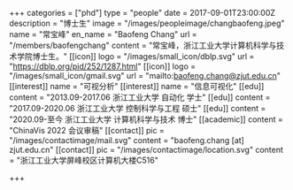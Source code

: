 +++
categories = ["phd"]
type = "people"
date = 2017-09-01T23:00:00Z
description = "博士生"
image = "/images/peopleimage/changbaofeng.jpeg"
name = "常宝峰"
en_name = "Baofeng Chang"
url = "/members/baofengchang"
content = "常宝峰，浙江工业大学计算机科学与技术学院博士生。"
[[icon]]
logo = "/images/small_icon/dblp.svg"
url = "https://dblp.org/pid/252/1287.html"
[[icon]]
logo = "/images/small_icon/gmail.svg"
url = "mailto:baofeng.chang@zjut.edu.cn"
[[interest]]
name = "可视分析"
[[interest]]
name = "信息可视化"
[[edu]]
content = "2013.09-2017.06 浙江工业大学 自动化 学士"
[[edu]]
content = "2017.09-2020.06 浙江工业大学 控制科学与工程 硕士"
[[edu]]
content = "2020.09-至今 浙江工业大学 计算机科学与技术 博士"
[[academic]]
content = "ChinaVis 2022 会议审稿"
[[contact]]
pic = "/images/contactimage/mail.svg"
content = "baofeng.chang [at] zjut.edu.cn"
[[contact]]
pic = "/images/contactimage/location.svg"
content = "浙江工业大学屏峰校区计算机大楼C516"

+++